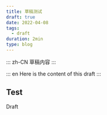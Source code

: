 ```yaml
---
title: 草稿测试
draft: true
date: 2022-04-08
tags:
  - draft
duration: 2min
type: blog
---
```


::: zh-CN
草稿内容
:::

::: en
Here is the content of this draft
:::

## Test

Draft

<!-- more -->

<!-- {{ frontmatter }} -->
